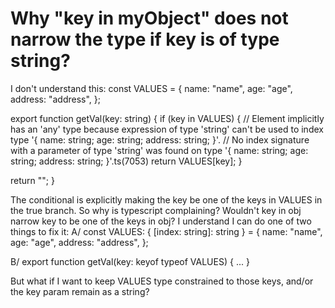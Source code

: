 
# Why "key in myObject" does not narrow the type if key is of type string?

I don't understand this:
const VALUES = {
  name: "name",
  age: "age",
  address: "address",
};

export function getVal(key: string) {
  if (key in VALUES) {
// Element implicitly has an 'any' type because expression of type 'string' can't be used to index type '{ name: string; age: string; address: string; }'.
//  No index signature with a parameter of type 'string' was found on type '{ name: string; age: string; address: string; }'.ts(7053)
    return VALUES[key];
  }

  return "";
}

The conditional is explicitly making the key be one of the keys in VALUES in the true branch. So why is typescript complaining? Wouldn't key in obj narrow key to be one of the keys in obj?
I understand I can do one of two things to fix it:
A/
const VALUES: { [index: string]: string } = {
  name: "name",
  age: "age",
  address: "address",
};

B/
export function getVal(key: keyof typeof VALUES) {
  ...
}

But what if I want to keep VALUES type constrained to those keys, and/or the key param remain as a string?

        